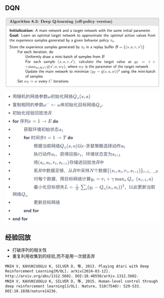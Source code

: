 ## DQN

![image-20231225154639027](static/image-20231225154639027.png) 

![image-20240315144159805](static/image-20240315144159805.png)

## 经验回放

- 打破序列的相关性
- 重复利用收集到的经验,而不是用一次就丢弃





````
MNIH V, KAVUKCUOGLU K, SILVER D, 等, 2013. Playing Atari with Deep Reinforcement Learning[M/OL]. arXiv[2024-03-12]. http://arxiv.org/abs/1312.5602. DOI:10.48550/arXiv.1312.5602.
MNIH V, KAVUKCUOGLU K, SILVER D, 等, 2015. Human-level control through deep reinforcement learning[J/OL]. Nature, 518(7540): 529-533. DOI:10.1038/nature14236.
````


